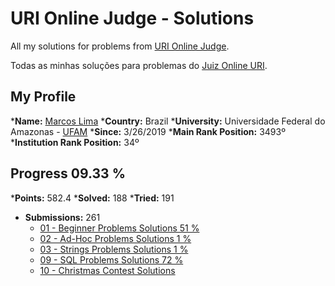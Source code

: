 # URI Online Judge - Solutions

All my solutions for problems from [URI Online Judge](https://www.urionlinejudge.com.br/judge/en).

Todas as minhas soluções para problemas do [Juiz Online URI](https://www.urionlinejudge.com.br/judge/pt).

## My Profile
*<b>Name:</b> <a href="https://www.urionlinejudge.com.br/judge/en/profile/242402">Marcos  Lima</a>
*<b>Country:</b> Brazil
*<b>University:</b> Universidade Federal do Amazonas - <a href="https://www.urionlinejudge.com.br/judge/en/users/university/ufam">UFAM</a>
*<b>Since:</b> 3/26/2019
*<b>Main Rank Position:</b> 3493º
*<b>Institution Rank Position:</b> 34º

## Progress 09.33 %
*<b>Points:</b> 582.4
*<b>Solved:</b> 188
*<b>Tried:</b> 191
* <b>Submissions:</b> 261
	* [01 - Beginner Problems Solutions 51 %](https://github.com/limadmarcos/uri-solutions/tree/master/01-beginner)
	* [02 - Ad-Hoc Problems Solutions 1 %](https://github.com/limadmarcos/uri-solutions/tree/master/02-ad-hoc)
	* [03 - Strings Problems Solutions 1 %](https://github.com/limadmarcos/uri-solutions/tree/master/03-strings)
	* [09 - SQL Problems Solutions 72 %](https://github.com/limadmarcos/uri-solutions/tree/master/09-sql)
	* [10 - Christmas Contest Solutions](https://github.com/limadmarcos/uri-solutions/tree/master/contest-christmas)